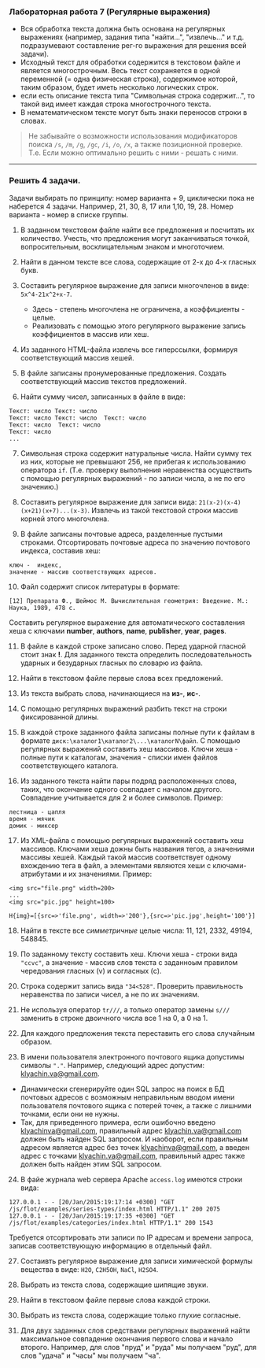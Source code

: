 ### Лабораторная работа 7 (Регулярные выражения)

- Вся обработка текста должна быть основана на регулярных выражениях (например, задания типа "найти...", "извлечь..." и т.д. подразумевают составление рег-го выражения для решения всей задачи). 
- Исходный текст для обработки содержится в текстовом файле и является многострочным. Весь текст сохраняется в одной переменной (= одна физическая строка), содержимое которой, таким образом, будет иметь несколько логических строк. 
- если есть описание текста типа "Символьная строка содержит...", то такой вид имеет каждая строка многострочного текста.
- В нематематическом тексте могут быть знаки переносов строки в словах.

> Не забывайте о возможности использования модификаторов поиска `/s`, `/m`, `/g`, `/gc`, `/i`, `/o`, `/x`, а также позиционной проверке. Т.е. Если можно оптимально решить с ними - решать с ними.

---

### Решить 4 задачи.

Задачи выбирать по принципу: номер варианта + 9, циклически пока не наберется 4 задачи. Например, 21, 30, 8, 17 или 1,10, 19, 28. Номер варианта - номер в списке группы.

1. В заданном текстовом файле найти все предложения и посчитать их количество. Учесть, что предложения могут заканчиваться точкой, вопросительным, восклицательным знаком и многоточием.

2. Найти в данном тексте все слова, содержащие от 2-х до 4-х гласных букв.

3. Составить регулярное выражение для записи многочленов в виде: `5x^4-21x^2+x-7`.
   - Здесь - степень многочлена не ограничена, а коэффициенты - целые.
   - Реализовать с помощью этого регулярного выражение запись коэффициентов в массив или хеш.

4. Из заданного HTML-файла извлечь все гиперссылки, формируя соответствующий массив хешей.

5. В файле записаны пронумерованные предложения. Создать соответствующий массив текстов предложений.

6. Найти сумму чисел, записанных в файле в виде:

```
Текст: число Текст: число
Текст: число Текст: число  Текст: число 
Текст: число  Текст: число 
Текст: число 
...
```

7. Символьная строка содержит натуральные числа. Найти сумму тех из них, которые не превышают 256, не прибегая к использованию оператора `if`. (Т.е. проверку выполнения неравенства осуществить с помощью регулярных выражений - по записи числа, а не по его значению.)

8. Составить регулярное выражение для записи вида: `21(x-2)(x-4)(x+21)(x+7)...(x-3)`.
Извлечь из такой текстовой строки массив корней этого многочлена.

9. В файле записаны почтовые адреса, разделенные пустыми строками. Отсортировать почтовые адреса по значению почтового индекса, составив хеш:

```
ключ -  индекс,
значение - массив соответствующих адресов.
```

10. Файл содержит список литературы в формате:

```
[12] Препарата Ф., Шеймос М. Вычислительная геометрия: Введение. М.: Наука, 1989, 478 с.
```

Составить регулярное выражение для автоматического составления хеша с ключами **number**, **authors**, **name**, **publisher**, **year**, **pages**.

11. В файле в каждой строке записано слово. Перед ударной гласной стоит знак **!**.  Для заданного текста определить последовательность ударных и безударных гласных по словарю из файла. 

12. Найти в текстовом файле первые слова всех предложений. 

13. Из текста выбрать слова, начинающиеся на **из-**, **ис-**.

14. С помощью регулярных выражений разбить текст на строки фиксированной длины.

15. В каждой строке заданного файла записаны полные пути к файлам в формате `диск:\каталог1\каталог2\...\каталогN\файл`. С помощью регулярных выражений составить хеш массивов. Ключи хеша - полные пути к каталогам, значения - списки имен файлов соответствующего каталога.

16. Из заданного текста найти пары подряд расположенных слова, таких, что окончание одного совпадает с началом другого. Совпадение учитывается для 2 и более символов. Пример:
```
лестница - цапля
время - мячик
домик - миксер
```

17.  Из XML-файла с помощью регулярных выражений составить хеш массивов. Ключами хеша дожны быть названия тегов, а значениями массивы хешей. Каждый такой массив соответствует одному вхождению тега в файл, а элементами являются хеши с ключами-атрибутами и их значениями. Пример:

```
<img src="file.png" width=200>
...
<img src="pic.jpg" height=100>

H{img}=[{src=>'file.png', width=>'200'},{src=>'pic.jpg',height='100'}] 
```

18. Найти в тексте все *симметричные* целые числа: 11, 121, 2332, 49194, 548845.

19. По заданному тексту составить хеш. Ключи хеша - строки вида `"ccvc"`,  а значение - массив слов текста с заданноым правилом чередования гласных (v) и согласных (c).

20. Строка содержит запись вида `"34<528"`. Проверить правильность неравенства по записи чисел, а не по их значениям.

21. Не используя оператор `tr///`,  а только оператор замены `s///`  заменить в строке двоичного числа все 1 на 0, а 0 на 1. 

22. Для каждого предложения текста переставить его слова случайным образом.

23. В имени пользователя электронного почтового ящика допустимы символы `"."`. Например, следующий адрес допустим: klyachin.va@gmail.com. 
- Динамически сгенерируйте один SQL запрос на поиск в БД почтовых адресов с возможным неправильным вводом имени пользователя почтового ящика с потерей точек, а также с лишними точками, если они не нужны. 
- Так, для приведенного примера, если ошибочно введено klyachinva@gmail.com, правильный адрес  klyachin.va@gmail.com  должен быть найден SQL запросом. И наоборот, если правильным адресом является адрес без точек  klyachinva@gmail.com, а введен адрес с точками klyachin.va@gmail.com, правильный адрес также  должен быть найден этим SQL запросом.

24. В файе журнала web сервера Apache `access.log` имеются строки вида:

```
127.0.0.1 - - [20/Jan/2015:19:17:14 +0300] "GET /js/flot/examples/series-types/index.html HTTP/1.1" 200 2075
127.0.0.1 - - [20/Jan/2015:19:17:35 +0300] "GET /js/flot/examples/categories/index.html HTTP/1.1" 200 1543
```

Требуется отсортировать эти записи по IP адресам и времени запроса, записав соответствующую информацию в отдельный файл.

27. Состаивть регулярное выражение для записи химической формулы вещества в виде: `H2O`, `C2H5OH`, `NaCl`, `H2SO4`.

28. Выбрать из текста слова, содержащие шипящие звуки. 

29. Найти в текстовом файле первые слова каждой строки. 

30. Выбрать из текста слова, содержащие только глухие согласные. 

31. Для двух заданных слов средствами регулярных выражений найти максимальное совпадение окончания первого слова и начало второго. Например, для слов "пруд"  и "руда" мы получаем "руд", для слов  "удача" и "часы" мы получаем  "ча".


